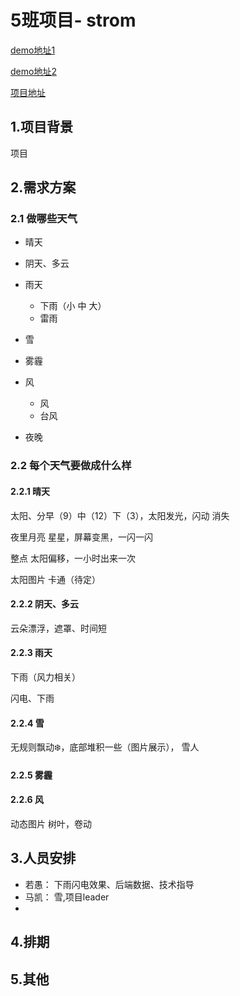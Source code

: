 # 5班项目- strom
[demo地址1](http://jrgapp.sinaapp.com/)

[demo地址2](http://strom.coding.io/)

[项目地址](https://coding.net/u/jirengu/p/Strom/git)
## 1.项目背景

项目
## 2.需求方案

### 2.1 做哪些天气
- 晴天
- 阴天、多云
- 雨天
	- 下雨（小 中 大）
	- 雷雨
- 雪
- 雾霾
- 风
	- 风
	- 台风 

- 夜晚

 	

### 2.2 每个天气要做成什么样
#### 2.2.1 晴天
太阳、分早（9）中（12）下（3），太阳发光，闪动 消失

夜里月亮 星星，屏幕变黑，一闪一闪

整点 太阳偏移，一小时出来一次

太阳图片 卡通（待定）

#### 2.2.2 阴天、多云
云朵漂浮，遮罩、时间短


#### 2.2.3 雨天

下雨（风力相关）

闪电、下雨


#### 2.2.4 雪
无规则飘动❄️，底部堆积一些（图片展示）， 雪人



#### 2.2.5 雾霾


#### 2.2.6 风

动态图片 树叶，卷动




## 3.人员安排
- 若愚： 下雨闪电效果、后端数据、技术指导
- 马凯： 雪,项目leader 
- 

## 4.排期

## 5.其他

